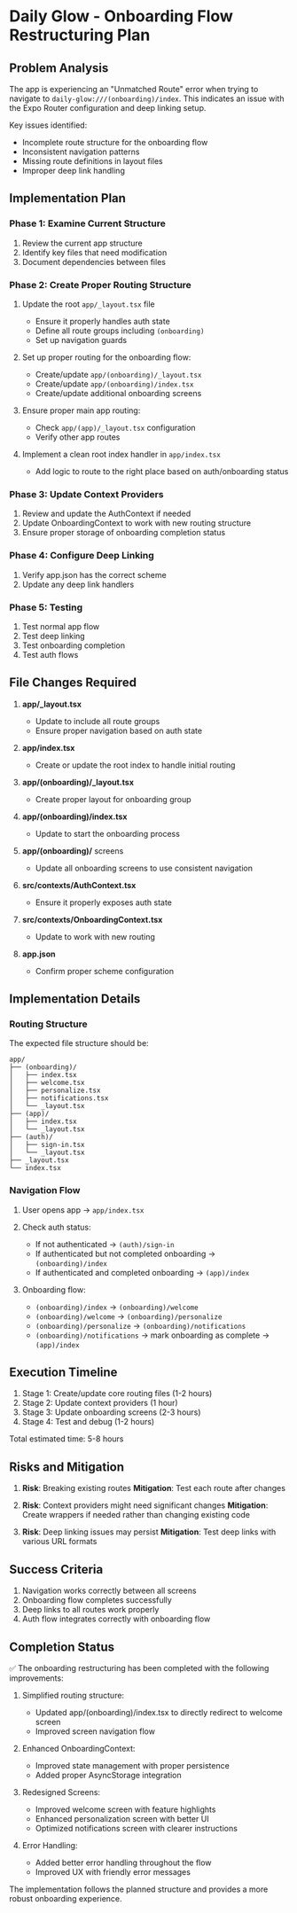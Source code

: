 # Daily Glow - Onboarding Flow Restructuring Plan

## Problem Analysis

The app is experiencing an "Unmatched Route" error when trying to navigate to `daily-glow:///(onboarding)/index`. This indicates an issue with the Expo Router configuration and deep linking setup.

Key issues identified:
- Incomplete route structure for the onboarding flow
- Inconsistent navigation patterns
- Missing route definitions in layout files
- Improper deep link handling

## Implementation Plan

### Phase 1: Examine Current Structure

1. Review the current app structure
2. Identify key files that need modification
3. Document dependencies between files

### Phase 2: Create Proper Routing Structure

1. Update the root `app/_layout.tsx` file
   - Ensure it properly handles auth state
   - Define all route groups including `(onboarding)`
   - Set up navigation guards

2. Set up proper routing for the onboarding flow:
   - Create/update `app/(onboarding)/_layout.tsx`
   - Create/update `app/(onboarding)/index.tsx`
   - Create/update additional onboarding screens

3. Ensure proper main app routing:
   - Check `app/(app)/_layout.tsx` configuration
   - Verify other app routes

4. Implement a clean root index handler in `app/index.tsx`
   - Add logic to route to the right place based on auth/onboarding status

### Phase 3: Update Context Providers

1. Review and update the AuthContext if needed
2. Update OnboardingContext to work with new routing structure
3. Ensure proper storage of onboarding completion status

### Phase 4: Configure Deep Linking

1. Verify app.json has the correct scheme
2. Update any deep link handlers

### Phase 5: Testing

1. Test normal app flow
2. Test deep linking
3. Test onboarding completion
4. Test auth flows

## File Changes Required

1. **app/_layout.tsx**
   - Update to include all route groups
   - Ensure proper navigation based on auth state

2. **app/index.tsx**
   - Create or update the root index to handle initial routing

3. **app/(onboarding)/_layout.tsx**
   - Create proper layout for onboarding group

4. **app/(onboarding)/index.tsx**
   - Update to start the onboarding process

5. **app/(onboarding)/** screens
   - Update all onboarding screens to use consistent navigation

6. **src/contexts/AuthContext.tsx**
   - Ensure it properly exposes auth state

7. **src/contexts/OnboardingContext.tsx**
   - Update to work with new routing

8. **app.json**
   - Confirm proper scheme configuration

## Implementation Details

### Routing Structure

The expected file structure should be:

```
app/
├── (onboarding)/
│   ├── index.tsx
│   ├── welcome.tsx
│   ├── personalize.tsx
│   ├── notifications.tsx
│   └── _layout.tsx
├── (app)/
│   ├── index.tsx
│   └── _layout.tsx
├── (auth)/
│   ├── sign-in.tsx
│   └── _layout.tsx
├── _layout.tsx
└── index.tsx
```

### Navigation Flow

1. User opens app → `app/index.tsx`
2. Check auth status:
   - If not authenticated → `(auth)/sign-in`
   - If authenticated but not completed onboarding → `(onboarding)/index`
   - If authenticated and completed onboarding → `(app)/index`

3. Onboarding flow:
   - `(onboarding)/index` → `(onboarding)/welcome`
   - `(onboarding)/welcome` → `(onboarding)/personalize`
   - `(onboarding)/personalize` → `(onboarding)/notifications`
   - `(onboarding)/notifications` → mark onboarding as complete → `(app)/index`

## Execution Timeline

1. Stage 1: Create/update core routing files (1-2 hours)
2. Stage 2: Update context providers (1 hour)
3. Stage 3: Update onboarding screens (2-3 hours)
4. Stage 4: Test and debug (1-2 hours)

Total estimated time: 5-8 hours

## Risks and Mitigation

1. **Risk**: Breaking existing routes
   **Mitigation**: Test each route after changes

2. **Risk**: Context providers might need significant changes
   **Mitigation**: Create wrappers if needed rather than changing existing code

3. **Risk**: Deep linking issues may persist
   **Mitigation**: Test deep links with various URL formats

## Success Criteria

1. Navigation works correctly between all screens
2. Onboarding flow completes successfully
3. Deep links to all routes work properly
4. Auth flow integrates correctly with onboarding flow

## Completion Status

✅ The onboarding restructuring has been completed with the following improvements:

1. Simplified routing structure:
   - Updated app/(onboarding)/index.tsx to directly redirect to welcome screen
   - Improved screen navigation flow

2. Enhanced OnboardingContext:
   - Improved state management with proper persistence
   - Added proper AsyncStorage integration

3. Redesigned Screens:
   - Improved welcome screen with feature highlights
   - Enhanced personalization screen with better UI
   - Optimized notifications screen with clearer instructions

4. Error Handling:
   - Added better error handling throughout the flow
   - Improved UX with friendly error messages

The implementation follows the planned structure and provides a more robust onboarding experience.
